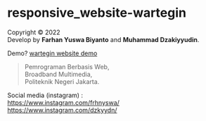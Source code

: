 # responsive_website-wartegin
  Copyright © 2022  
  Develop by **Farhan Yuswa Biyanto** and **Muhammad Dzakiyyudin**.   
  
  Demo? [wartegin website demo](https://dzkyydn.github.io/responsive_website-wartegin/)  
    
  > Pemrograman Berbasis Web,    
  > Broadband Multimedia,    
  > Politeknik Negeri Jakarta.
  
  Social media (instagram) :  
  https://www.instagram.com/frhnyswa/  
  https://www.instagram.com/dzkyydn/
 
